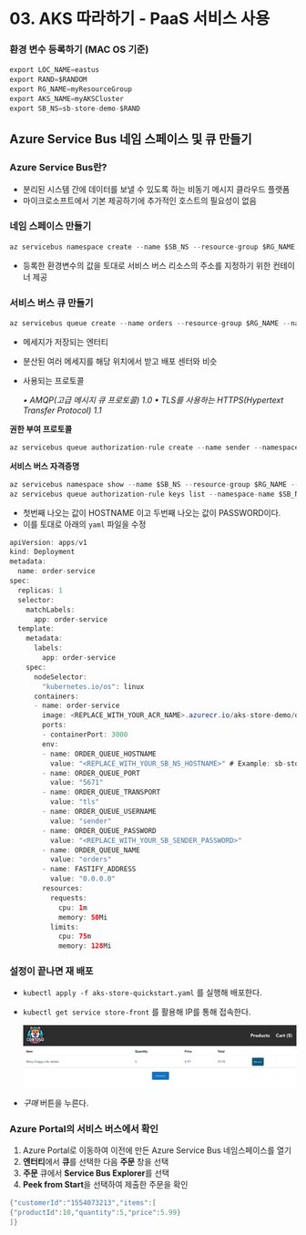 # 03. AKS 따라하기 - PaaS 서비스 사용

### 환경 변수 등록하기 (MAC OS 기준)

```java
export LOC_NAME=eastus
export RAND=$RANDOM
export RG_NAME=myResourceGroup
export AKS_NAME=myAKSCluster
export SB_NS=sb-store-demo-$RAND
```

## Azure Service Bus 네임 스페이스 및 큐 만들기

### Azure Service Bus란?

- 분리된 시스템 간에 데이터를 보낼 수 있도록 하는 비동기 메시지 클라우드 플랫폼
- 마이크로소프트에서 기본 제공하기에 추가적인 호스트의 필요성이 없음

### 네임 스페이스 만들기

```java
az servicebus namespace create --name $SB_NS --resource-group $RG_NAME --location $LOC_NAME
```

- 등록한 환경변수의 값을 토대로 서비스 버스 리소스의 주소를 지정하기 위한 컨테이너 제공

### 서비스 버스 큐 만들기

```java
az servicebus queue create --name orders --resource-group $RG_NAME --namespace-name $SB_NS
```

- 메세지가 저장되는 엔터티
- 분산된 여러 메세지를 해당 위치에서 받고 배포 센터와 비슷
- 사용되는 프로토콜
    
    *• AMQP(고급 메시지 큐 프로토콜) 1.0
    • TLS를 사용하는 HTTPS(Hypertext Transfer Protocol) 1.1*
    

**권한 부여 프로토콜**

```java
az servicebus queue authorization-rule create --name sender --namespace-name $SB_NS --resource-group $RG_NAME --queue-name orders --rights Send
```

**서비스 버스 자격증명**

```java
az servicebus namespace show --name $SB_NS --resource-group $RG_NAME --query name -o tsv
az servicebus queue authorization-rule keys list --namespace-name $SB_NS --resource-group $RG_NAME --queue-name orders --name sender --query primaryKey -o tsv
```

- 첫번째 나오는 값이 HOSTNAME 이고 두번째 나오는 값이 PASSWORD이다.
- 이를 토대로 아래의 `yaml` 파일을 수정

```java
apiVersion: apps/v1
kind: Deployment
metadata:
  name: order-service
spec:
  replicas: 1
  selector:
    matchLabels:
      app: order-service
  template:
    metadata:
      labels:
        app: order-service
    spec:
      nodeSelector:
        "kubernetes.io/os": linux
      containers:
      - name: order-service
        image: <REPLACE_WITH_YOUR_ACR_NAME>.azurecr.io/aks-store-demo/order-service:latest
        ports:
        - containerPort: 3000
        env:
        - name: ORDER_QUEUE_HOSTNAME
          value: "<REPLACE_WITH_YOUR_SB_NS_HOSTNAME>" # Example: sb-store-demo-123456.servicebus.windows.net
        - name: ORDER_QUEUE_PORT
          value: "5671"
        - name: ORDER_QUEUE_TRANSPORT
          value: "tls"
        - name: ORDER_QUEUE_USERNAME
          value: "sender"
        - name: ORDER_QUEUE_PASSWORD
          value: "<REPLACE_WITH_YOUR_SB_SENDER_PASSWORD>"
        - name: ORDER_QUEUE_NAME
          value: "orders"
        - name: FASTIFY_ADDRESS
          value: "0.0.0.0"
        resources:
          requests:
            cpu: 1m
            memory: 50Mi
          limits:
            cpu: 75m
            memory: 128Mi
```

### 설정이 끝나면 재 배포

- `kubectl apply -f aks-store-quickstart.yaml` 를 실행해 배포한다.
- `kubectl get service store-front` 를 활용해 IP를 통해 접속한다.
    
    ![스크린샷 2024-07-24 오후 5.47.57.png](img/1.png)
    
- *구매* 버튼을 누른다.

### Azure Portal의 서비스 버스에서 확인

1. Azure Portal로 이동하여 이전에 만든 Azure Service Bus 네임스페이스를 열기
2. **엔터티**에서 **큐**를 선택한 다음 **주문** 창을 선택
3. **주문** 큐에서 **Service Bus Explorer**를 선택
4. **Peek from Start**을 선택하여 제출한 주문을 확인

```java
{"customerId":"1554073213","items":[
{"productId":10,"quantity":5,"price":5.99}
]}
```